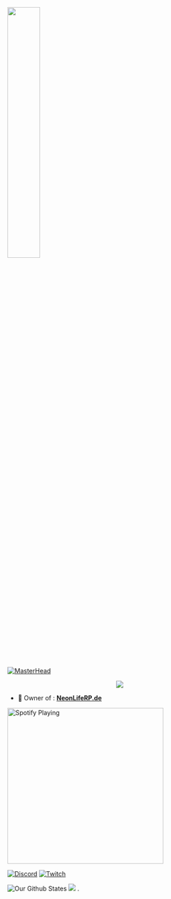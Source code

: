 <img width="38%" src="[https://lanyard-profile-readme.vercel.app/api/622069560970969148](https://lanyard.cnrad.dev/api/801925364993359936)](https://discord.com/users/801925364993359936)" /><br>
[![MasterHead](https://developers.giphy.com/branch/master/static/api-512d36c09662682717108a38bbb5c57d.gif)](https://google.com/)
<p align="center">
<img src="https://readme-typing-svg.herokuapp.com?font=roboto&color=%23F7C51D&size=12&vCenter=true&height=19&lines=👋+Hey+there,+I'm+Jxstn...+I+code+Lua">
</p>

- 🔭 Owner of : <a href="https://nlrpde.de.cool">**NeonLifeRP.de**</a>


[<img src="https://novatorem-seven-indol.vercel.app/api/spotify" alt="Spotify Playing" width="350" />](https://open.spotify.com/user/itssjxstn)

[![Discord](https://img.shields.io/badge/Discord-%237289DA.svg?style=for-the-badge&logo=discord&logoColor=white)](https://discord.io/nlrpde)
[![Twitch](https://img.shields.io/badge/Twitch-%239146FF.svg?style=for-the-badge&logo=Twitch&logoColor=white)](https://www.twitch.tv/neonliferp)

![Our Github States](https://github-readme-stats.vercel.app/api?username=NeonLifeRPde&show_icons=true&theme=tokyonight)
![](https://github-readme-stats.vercel.app/api/top-langs/?username=NeonLifeRPde&theme=blueberry&hide_border=true&include_all_commits=true&count_private=false&layout=compact) .
